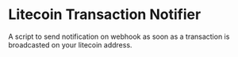 # Litecoin Transaction Notifier
A script to send notification on webhook as soon as a transaction is broadcasted on your litecoin address.
